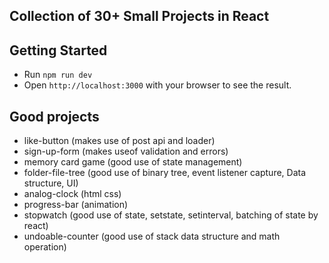 ## Collection of 30+ Small Projects in React

## Getting Started

- Run `npm run dev`
- Open `http://localhost:3000` with your browser to see the result.

## Good projects

- like-button (makes use of post api and loader)
- sign-up-form (makes useof validation and errors)
- memory card game (good use of state management)
- folder-file-tree (good use of binary tree, event listener capture, Data structure, UI)
- analog-clock (html css)
- progress-bar (animation)
- stopwatch (good use of state, setstate, setinterval, batching of state by react)
- undoable-counter (good use of stack data structure and math operation)
